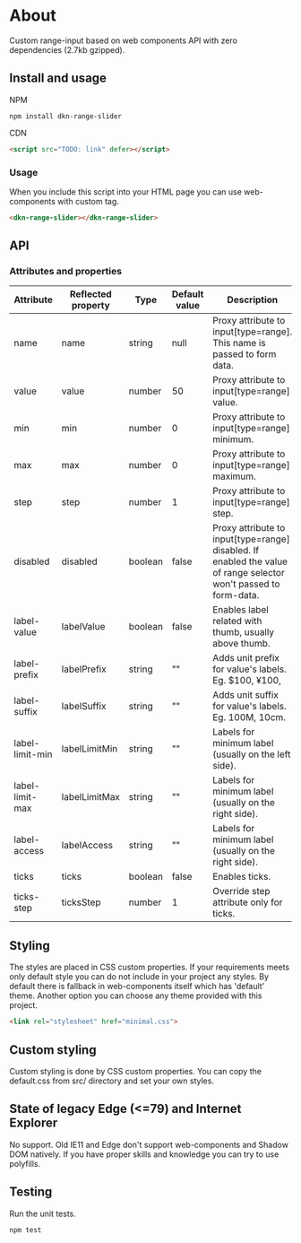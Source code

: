 # About

Custom range-input based on web components API with zero dependencies (2.7kb gzipped).

## Install and usage

NPM
```shell
npm install dkn-range-slider
```

CDN
```html
<script src="TODO: link" defer></script>
```

### Usage

When you include this script into your HTML page you can use web-components with custom tag.

```html
<dkn-range-slider></dkn-range-slider>
```

## API

### Attributes and properties

Attribute       | Reflected property      | Type    | Default value  | Description
--------------- | ------------------------|---------| -------------- | -----------
name            | name          | string  | null    | Proxy attribute to input[type=range]. This name is passed to form data.
value           | value         | number  | 50      | Proxy attribute to input[type=range] value.
min             | min           | number  | 0       | Proxy attribute to input[type=range] minimum.
max             | max           | number  | 0       | Proxy attribute to input[type=range] maximum.
step            | step          | number  | 1       | Proxy attribute to input[type=range] step.
disabled        | disabled      | boolean | false   | Proxy attribute to input[type=range] disabled. If enabled the value of range selector won't passed to form-data.
label-value     | labelValue    | boolean | false   | Enables label related with thumb, usually above thumb.
label-prefix    | labelPrefix   | string  | ""      | Adds unit prefix for value's labels. Eg. $100, ¥100,
label-suffix    | labelSuffix   | string  | ""      | Adds unit suffix for value's labels. Eg. 100M, 10cm.
label-limit-min | labelLimitMin | string  | ""      | Labels for minimum label (usually on the left side).
label-limit-max | labelLimitMax | string  | ""      | Labels for minimum label (usually on the right side).
label-access    | labelAccess   | string  | ""      | Labels for minimum label (usually on the right side).
ticks           | ticks         | boolean | false   | Enables ticks.
ticks-step      | ticksStep     | number  | 1       | Override step attribute only for ticks.

## Styling

The styles are placed in CSS custom properties. If your requirements meets only default style you can do not include in your project any styles.
By default there is fallback in web-components itself which has 'default' theme. Another option you can choose any theme provided with this project.

```html
<link rel="stylesheet" href="minimal.css">
```

## Custom styling

Custom styling is done by CSS custom properties. You can copy the default.css from src/ directory and set your own styles.


## State of legacy Edge (<=79) and Internet Explorer

No support. Old IE11 and Edge don't support web-components and Shadow DOM natively.
If you have proper skills and knowledge you can try to use polyfills.

## Testing

Run the unit tests.

```shell
npm test
```
